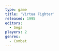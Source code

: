 ```yaml
---
type: game
title: 'Virtua Fighter'
released: 1995
editors: 
  - Sega
players: 2
genres:
  - Combat
---
```

